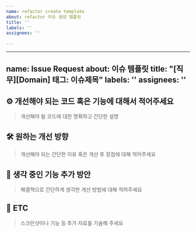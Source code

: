 ```yaml
---
name: refactor create template
about: refactor 이슈 생성 템플릿
title: ''
labels: ''
assignees: ''

---
```


---
name: Issue Request
about: 이슈 템플릿
title: "[직무][Domain] 태그: 이슈제목"
labels: ''
assignees: ''
---

## ⚙️ 개선해야 되는 코드 혹은 기능에 대해서 적어주세요

> 개선해야 될 코드에 대한 명확하고 간단한 설명

## 🛠️ 원하는 개선 방향

> 개선해야 되는 간단한 이유 혹은 개선 후 장점에 대해 적어주세요

## 🔧 생각 중인 기능 추가 방안

> 해결책으로 간단하게 생각한 개선 방법에 대해 적어주세요

## 🔗 ETC

> 스크린샷이나 기능 등 추가 자료를 기술해 주세요
